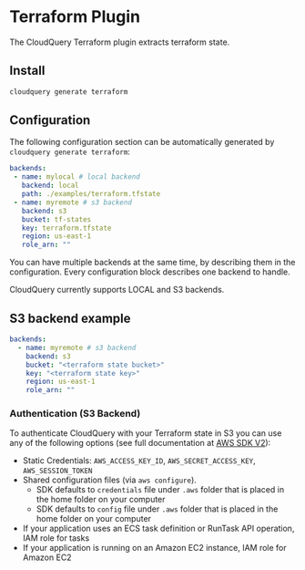 # Terraform Plugin

The CloudQuery Terraform plugin extracts terraform state.

## Install

```bash
cloudquery generate terraform
```

## Configuration

The following configuration section can be automatically generated by `cloudquery generate terraform`:

```yaml
backends:
 - name: mylocal # local backend
   backend: local
   path: ./examples/terraform.tfstate
 - name: myremote # s3 backend
   backend: s3
   bucket: tf-states
   key: terraform.tfstate
   region: us-east-1
   role_arn: ""
```

You can have multiple backends at the same time, by describing them in the configuration. Every configuration block describes one backend to handle.

CloudQuery currently supports LOCAL and S3 backends.

## S3 backend example

```yaml
backends:
  - name: myremote # s3 backend
    backend: s3
    bucket: "<terraform state bucket>"
    key: "<terraform state key>"
    region: us-east-1
    role_arn: ""
```

### Authentication (S3 Backend)

To authenticate CloudQuery with your Terraform state in S3 you can use any of the following options (see full documentation at [AWS SDK V2](https://aws.github.io/aws-sdk-go-v2/docs/configuring-sdk/#specifying-credentials)):

- Static Credentials: `AWS_ACCESS_KEY_ID`, `AWS_SECRET_ACCESS_KEY`, `AWS_SESSION_TOKEN`
- Shared configuration files (via `aws configure`).
  - SDK defaults to `credentials` file under `.aws` folder that is placed in the home folder on your computer
  - SDK defaults to `config` file under `.aws` folder that is placed in the home folder on your computer
- If your application uses an ECS task definition or RunTask API operation, IAM role for tasks
- If your application is running on an Amazon EC2 instance, IAM role for Amazon EC2